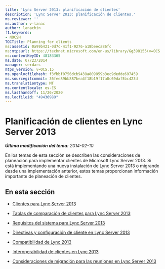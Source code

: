 ```yaml
---
title: 'Lync Server 2013: planificación de clientes'
description: 'Lync Server 2013: planificación de clientes.'
ms.reviewer: ''
ms.author: v-lanac
author: lanachin
f1.keywords:
- NOCSH
TOCTitle: Planning for clients
ms:assetid: 0a99b421-0d7c-41f1-9276-a18beeca86fc
ms:mtpsurl: https://technet.microsoft.com/en-us/library/Gg398155(v=OCS.15)
ms:contentKeyID: 48183365
ms.date: 07/23/2014
manager: serdars
mtps_version: v=OCS.15
ms.openlocfilehash: f3fbbf0756dcb9438a809859b3ec9dedde607459
ms.sourcegitcommit: 36fee89bb887bea4f18b19f17a8c69daf5bc423d
ms.translationtype: MT
ms.contentlocale: es-ES
ms.lasthandoff: 11/26/2020
ms.locfileid: "49436989"
---
```

# <a name="planning-for-clients-in-lync-server-2013"></a>Planificación de clientes en Lync Server 2013

<div data-xmlns="http://www.w3.org/1999/xhtml">

<div class="topic" data-xmlns="http://www.w3.org/1999/xhtml" data-msxsl="urn:schemas-microsoft-com:xslt" data-cs="https://msdn.microsoft.com/">

<div data-asp="https://msdn2.microsoft.com/asp">



</div>

<div id="mainSection">

<div id="mainBody">

<span> </span>

_**Última modificación del tema:** 2014-02-10_

En los temas de esta sección se describen las consideraciones de planeación para implementar clientes de Microsoft Lync Server 2013. Si está implementando una nueva instalación de Lync Server 2013 o migrando desde una implementación anterior, estos temas proporcionan información importante de planeación de clientes.

<div>

## <a name="in-this-section"></a>En esta sección

  - [Clientes para Lync Server 2013](lync-server-2013-clients.md)

  - [Tablas de comparación de clientes para Lync Server 2013](lync-server-2013-desktop-client-comparison-tables.md)

  - [Requisitos del sistema para Lync Server 2013](lync-server-2013-client-system-requirements.md)

  - [Directivas y configuración de cliente en Lync Server 2013](lync-server-2013-client-policies-and-settings.md)

  - [Compatibilidad de Lync 2013](lync-server-2013-lync-2013-compatibility.md)

  - [Interoperabilidad de clientes en Lync 2013](lync-server-2013-client-interoperability-in-lync-2013.md)

  - [Consideraciones de migración para las reuniones en Lync Server 2013](lync-server-2013-migration-considerations-for-meetings.md)

</div>

</div>

<span> </span>

</div>

</div>

</div>

